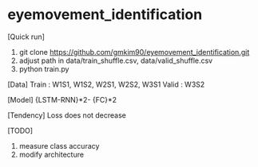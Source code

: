 # eyemovement_identification

[Quick run]
1. git clone https://github.com/gmkim90/eyemovement_identification.git
2. adjust path in data/train_shuffle.csv,  data/valid_shuffle.csv
3. python train.py

[Data]
Train : W1S1, W1S2, W2S1, W2S2, W3S1
Valid : W3S2

[Model]
{LSTM-RNN}*2- {FC}*2

[Tendency]
Loss does not decrease

[TODO]
1. measure class accuracy
2. modify architecture

